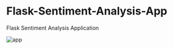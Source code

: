 # Flask-Sentiment-Analysis-App
Flask Sentiment Analysis Application

![app](https://i9.ytimg.com/vi/Zj5QPRZEoTk/mqdefault.jpg?time=1580977352853&sqp=CLCY7_EF&rs=AOn4CLDgSJVtFNtRJdmiBj1t1NTu-cI5uw)
